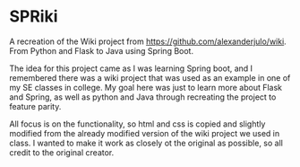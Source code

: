 # SPRiki
A recreation of the Wiki project from https://github.com/alexanderjulo/wiki. From Python and Flask to Java using Spring Boot.

The idea for this project came as I was learning Spring boot, and I remembered there was a wiki project that was used as an example in one of my SE classes in college.
My goal here was just to learn more about Flask and Spring, as well as python and Java through recreating the project to feature parity. 

All focus is on the functionality, so html and css is copied and slightly modified from the already modified version of the wiki project we used in class. I wanted to make it work as closely ot the original as possible, so all credit to the original creator.

